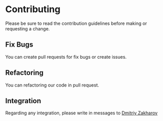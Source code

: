 # Contributing

Please be sure to read the contribution guidelines before making or requesting a change.

## Fix Bugs

You can create pull requests for fix bugs or create issues.

## Refactoring

You can refactoring our code in pull request.

## Integration


Regarding any integration, please write in messages to [Dmitriy Zakharov](mailto:forsocials@mail.ru)
